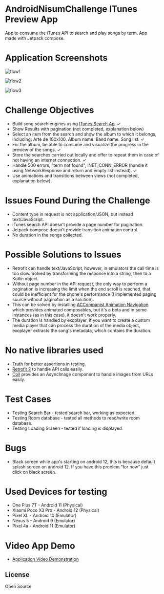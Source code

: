 # AndroidNisumChallenge ITunes Preview App
App to consume the iTunes API to search and play songs by term. App made with Jetpack compose.

# Application Screenshots

![flow1](https://user-images.githubusercontent.com/42783065/189199478-39553be2-17ec-4673-a5cb-67910247d91e.jpeg)

![flow2](https://user-images.githubusercontent.com/42783065/189199564-b0cf819c-5d92-475d-81ec-4d82e7ec3ad7.jpeg)

![flow3](https://user-images.githubusercontent.com/42783065/189199578-d3119c1e-e5b3-4817-82da-98bcc24f8651.jpeg)


# Challenge Objectives

- Build song search engines using [ITunes Search Api](https://developer.apple.com/library/archive/documentation/AudioVideo/Conceptual/iTuneSearchAPI/Searching.html#//apple_ref/doc/uid/TP40017632-CH5-SW1) ✓
- Show Results with pagination (not completed, explanation below)
- Select an item from the search and show the album to which it belongs, including: Arte de 100x100. Album name. Band name. Song list. ✓
- For the album, be able to consume and visualize the progress in the preview of the songs. ✓
- Store the searches carried out locally and offer to repeat them in case of not having an internet connection. ✓
- Handle 500 errors, "term not found", INET_CONN_ERROR (handle it using NetworkResponse and return and empty list instead). ✓
- Use animations and transitions between views (not completed, explanation below).

# Issues Found During the Challenge

- Content type in request is not application/JSON, but instead text/JavaScript.
- iTunes search API doesn't provide a page number for pagination.
- Jetpack compose doesn't provide transition animation control.
- No duration in the songs collected.

# Possible Solutions to Issues
- Retrofit can handle text/JavaScript, however, in emulators the call time is too slow. Solved by transforming the response into a string, then to a Kotlin object.
- Without page number in the API request, the only way to perform a pagination is increasing the limit when the end scroll is reached, that could be inefficient for the phone's performance (I implemented paging source without pagination as a solution).
- This can be solved by installing [ACCompanist Animation Navigation](https://google.github.io/accompanist/navigation-animation) which provides animated composables, but it's a beta and in some instances (as in this case), it doesn't work properly.
- The duration is handled by exoplayer, if you want to create a custom media player that can process the duration of the media object, exoplayer extracts the song's metadata, which contains the duration.

# No native libraries used

- [Truth](https://truth.dev/) for better assertions in testing.
- [Retrofit 2](https://square.github.io/retrofit/) to handle API calls easily.
- [Coil](https://coil-kt.github.io/coil/compose/) provides an AsyncImage component to handle images from URLs easily.

# Test Cases

- Testing Search Bar - tested search bar, working as expected.
- Testing Room database - tested all methods to read/write room database.
- Testing Loading Screen - tested if loading is displayed.

# Bugs

- Black screen while app's starting on android 12, this is because default splash screen on android 12. If you have this problem "for now" just click on black screen.

# Used Devices for testing

- One Plus 7T - Android 11 (Physical)
- Xiaomi Poco X3 Pro - Android 12 (Physical)
- Pixel XL - Android 10 (Emulator)
- Nexus 5 - Android 9 (Emulator)
- Pixel 4a - Android 11 (Emulator)

# Video App Demo

- [Application Video Demonstration](https://drive.google.com/file/d/15plr1-01Rkvbpn_q4qsGTZlsBhSDX9lB/view?usp=sharing)


## License

Open Source
